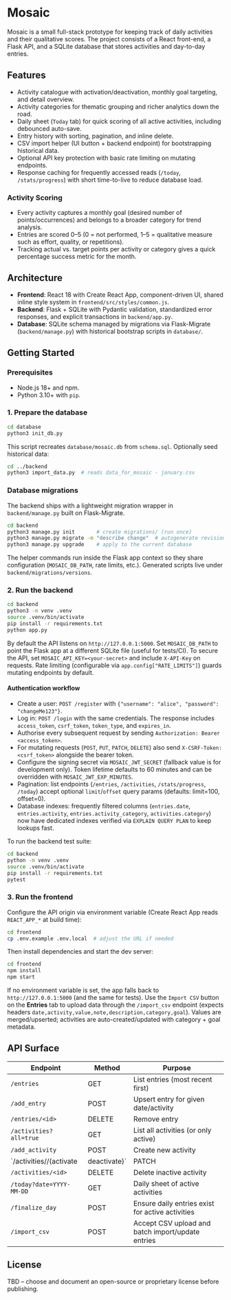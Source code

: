 # Mosaic

Mosaic is a small full-stack prototype for keeping track of daily activities and their qualitative scores. The project consists of a React front-end, a Flask API, and a SQLite database that stores activities and day-to-day entries.

## Features
- Activity catalogue with activation/deactivation, monthly goal targeting, and detail overview.
- Activity categories for thematic grouping and richer analytics down the road.
- Daily sheet (`Today` tab) for quick scoring of all active activities, including debounced auto-save.
- Entry history with sorting, pagination, and inline delete.
- CSV import helper (UI button + backend endpoint) for bootstrapping historical data.
- Optional API key protection with basic rate limiting on mutating endpoints.
- Response caching for frequently accessed reads (`/today`, `/stats/progress`) with short time-to-live to reduce database load.

### Activity Scoring
- Every activity captures a monthly goal (desired number of points/occurrences) and belongs to a broader category for trend analysis.
- Entries are scored 0–5 (0 = not performed, 1–5 = qualitative measure such as effort, quality, or repetitions).
- Tracking actual vs. target points per activity or category gives a quick percentage success metric for the month.

## Architecture
- **Frontend**: React 18 with Create React App, component-driven UI, shared inline style system in `frontend/src/styles/common.js`.
- **Backend**: Flask + SQLite with Pydantic validation, standardized error responses, and explicit transactions in `backend/app.py`.
- **Database**: SQLite schema managed by migrations via Flask-Migrate (`backend/manage.py`) with historical bootstrap scripts in `database/`.

## Getting Started

### Prerequisites
- Node.js 18+ and npm.
- Python 3.10+ with `pip`.

### 1. Prepare the database
```bash
cd database
python3 init_db.py
```
This script recreates `database/mosaic.db` from `schema.sql`. Optionally seed historical data:
```bash
cd ../backend
python3 import_data.py  # reads data_for_mosaic - january.csv
```

### Database migrations
The backend ships with a lightweight migration wrapper in `backend/manage.py` built on Flask-Migrate.

```bash
cd backend
python3 manage.py init       # create migrations/ (run once)
python3 manage.py migrate -m "describe change"  # autogenerate revision
python3 manage.py upgrade    # apply to the current database
```

The helper commands run inside the Flask app context so they share configuration (`MOSAIC_DB_PATH`, rate limits, etc.). Generated scripts live under `backend/migrations/versions`.

### 2. Run the backend
```bash
cd backend
python3 -m venv .venv
source .venv/bin/activate
pip install -r requirements.txt
python app.py
```
By default the API listens on `http://127.0.0.1:5000`.
Set `MOSAIC_DB_PATH` to point the Flask app at a different SQLite file (useful for tests/CI).
To secure the API, set `MOSAIC_API_KEY=<your-secret>` and include `X-API-Key` on requests. Rate limiting (configurable via `app.config["RATE_LIMITS"]`) guards mutating endpoints by default.

#### Authentication workflow
- Create a user: `POST /register` with `{"username": "alice", "password": "changeMe123"}`.
- Log in: `POST /login` with the same credentials. The response includes `access_token`, `csrf_token`, `token_type`, and `expires_in`.
- Authorise every subsequent request by sending `Authorization: Bearer <access_token>`.
- For mutating requests (`POST`, `PUT`, `PATCH`, `DELETE`) also send `X-CSRF-Token: <csrf_token>` alongside the bearer token.
- Configure the signing secret via `MOSAIC_JWT_SECRET` (fallback value is for development only). Token lifetime defaults to 60 minutes and can be overridden with `MOSAIC_JWT_EXP_MINUTES`.
- Pagination: list endpoints (`/entries`, `/activities`, `/stats/progress`, `/today`) accept optional `limit`/`offset` query params (defaults: limit=100, offset=0).
- Database indexes: frequently filtered columns (`entries.date`, `entries.activity`, `entries.activity_category`, `activities.category`) now have dedicated indexes verified via `EXPLAIN QUERY PLAN` to keep lookups fast.

To run the backend test suite:
```bash
cd backend
python -m venv .venv
source .venv/bin/activate
pip install -r requirements.txt
pytest
```

### 3. Run the frontend
Configure the API origin via environment variable (Create React App reads `REACT_APP_*` at build time):
```bash
cd frontend
cp .env.example .env.local  # adjust the URL if needed
```
Then install dependencies and start the dev server:
```bash
cd frontend
npm install
npm start
```
If no environment variable is set, the app falls back to `http://127.0.0.1:5000` (and the same for tests).
Use the `Import CSV` button on the **Entries** tab to upload data through the `/import_csv` endpoint (expects headers `date,activity,value,note,description,category,goal`). Values are merged/upserted; activities are auto-created/updated with category + goal metadata.

## API Surface
| Endpoint | Method | Purpose |
| --- | --- | --- |
| `/entries` | GET | List entries (most recent first) |
| `/add_entry` | POST | Upsert entry for given date/activity |
| `/entries/<id>` | DELETE | Remove entry |
| `/activities?all=true` | GET | List all activities (or only active) |
| `/add_activity` | POST | Create new activity |
| `/activities/<id>/(activate|deactivate)` | PATCH | Toggle activity |
| `/activities/<id>` | DELETE | Delete inactive activity |
| `/today?date=YYYY-MM-DD` | GET | Daily sheet of active activities |
| `/finalize_day` | POST | Ensure daily entries exist for active activities |
| `/import_csv` | POST | Accept CSV upload and batch import/update entries |

## License
TBD – choose and document an open-source or proprietary license before publishing.
